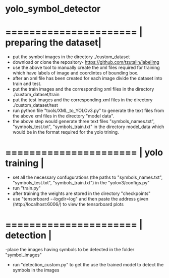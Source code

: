 # yolo_symbol_detector

 ======================
| preparing the dataset|
 ======================
- put the symbol images in the directory ./custom_dataset
- download or clone the repository- https://github.com/tzutalin/labelImg
- use the above tool to manually create the xml files required for training which have labels of image and coordintes of bounding box.
- after an xml file has been created for each image divide the dataset into train and test.
- put the train images and the corresponding xml files in the directory ./custom_dataset/train
- put the test images and the corresponding xml files in the directory ./custom_dataset/test
- run python file "tools/XML_to_YOLOv3.py" to generate the text files from the above xml files in the directory "model data".
- the above step would generate three text files "symbols_names.txt", "symbols_test.txt", "symbols_train.txt" in the directory         model_data which would be in the format required for the yolo trining.

 ======================
|    yolo training     |
 ======================
- set all the necessary confugurations (the paths to "symbols_names.txt", "symbols_test.txt", "symbols_train.txt") in the "yolov3/configs.py"
- run "train.py"
- after training the weights are stored in the directory "checkpoints"
- use "tensorboard --logdir=log" and then paste the address given (http://localhost:6006/) to view the tensorboard plots

 ======================
|      detection       |
 ======================
-place the images having symbols to be detected in the folder "symbol_images"
- run "detection_custom.py" to get the use the trained model to detect the symbols in the images






    
 

